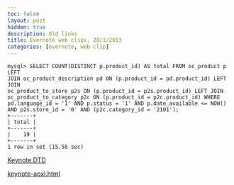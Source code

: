 ```yaml
---
toc: false
layout: post
hidden: true
description: Old links
title: Evernote web clips, 28/1/2013
categories: [evernote, web clip]
---
```


```
mysql> SELECT COUNT(DISTINCT p.product_id) AS total FROM oc_product p LEFT 
JOIN oc_product_description pd ON (p.product_id = pd.product_id) LEFT JOIN 
oc_product_to_store p2s ON (p.product_id = p2s.product_id) LEFT JOIN 
oc_product_to_category p2c ON (p.product_id = p2c.product_id) WHERE 
pd.language_id = '1' AND p.status = '1' AND p.date_available <= NOW() 
AND p2s.store_id = '0' AND (p2c.category_id = '2101'); 
+-------+
| total |
+-------+
|    19 |
+-------+
1 row in set (15.58 sec)
```

[Keynote DTD](http://web.archive.org/web/20040203003742/http://developer.apple.com/technotes/tn2002/tn2067.html)

[keynote-apxl.html](https://developer.apple.com/appleapplications/keynote-apxl.html)

